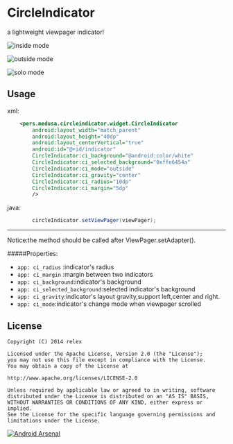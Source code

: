CircleIndicator
===============
a lightweight viewpager indicator! 

![inside mode]( https://github.com/THEONE10211024/CircleIndicator/blob/master/demo/inside.gif)    

![outside mode]( https://github.com/THEONE10211024/CircleIndicator/blob/master/demo/outside.gif)    

![solo mode]( https://github.com/THEONE10211024/CircleIndicator/blob/master/demo/solo.gif)    

Usage
--------
xml:
```xml
	<pers.medusa.circleindicator.widget.CircleIndicator
        android:layout_width="match_parent"
        android:layout_height="40dp"
        android:layout_centerVertical="true"
        android:id="@+id/indicator"
        CircleIndicator:ci_background="@android:color/white"
        CircleIndicator:ci_selected_background="0xffe6454a"
        CircleIndicator:ci_mode="outside"
        CircleIndicator:ci_gravity="center"
        CircleIndicator:ci_radius="10dp"
        CircleIndicator:ci_margin="5dp"
        />
```
java:
```java
        circleIndicator.setViewPager(viewPager);
```
--------
Notice:the method should be called after ViewPager.setAdapter().    

#####Properties:

* `app: ci_radius` :indicator's radius
* `app: ci_margin` :margin between two indicators
* `app: ci_background`:indicator's background
* `app: ci_selected_background`:selected indicator's background
* `app: ci_gravity`:indicator's layout gravity,support left,center and right.
* `app: ci_mode`:indicator's change mode when viewpager scrolled


License
--------
```
Copyright (C) 2014 relex

Licensed under the Apache License, Version 2.0 (the "License");
you may not use this file except in compliance with the License.
You may obtain a copy of the License at

http://www.apache.org/licenses/LICENSE-2.0

Unless required by applicable law or agreed to in writing, software
distributed under the License is distributed on an "AS IS" BASIS,
WITHOUT WARRANTIES OR CONDITIONS OF ANY KIND, either express or implied.
See the License for the specific language governing permissions and
limitations under the License.
```

[![Android Arsenal](https://img.shields.io/badge/Android%20Arsenal-CircleIndicator-green.svg?style=flat)](https://android-arsenal.com/details/1/2606)
